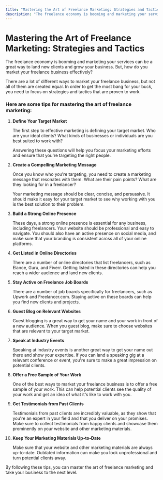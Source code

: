 ```yaml
---
title: "Mastering the Art of Freelance Marketing: Strategies and Tactics"
description: "The freelance economy is booming and marketing your services can be a great way to land new clients and grow your business. But, how do you market your freelance business effectively?"
---
```


# Mastering the Art of Freelance Marketing: Strategies and Tactics

The freelance economy is booming and marketing your services can be a great way to land new clients and grow your business. But, how do you market your freelance business effectively?

There are a lot of different ways to market your freelance business, but not all of them are created equal. In order to get the most bang for your buck, you need to focus on strategies and tactics that are proven to work.

### Here are some tips for mastering the art of freelance marketing:

1.  **Define Your Target Market**

    The first step to effective marketing is defining your target market. Who are your ideal clients? What kinds of businesses or individuals are you best suited to work with?

    Answering these questions will help you focus your marketing efforts and ensure that you're targeting the right people.

2.  **Create a Compelling Marketing Message**

    Once you know who you're targeting, you need to create a marketing message that resonates with them. What are their pain points? What are they looking for in a freelancer?

    Your marketing message should be clear, concise, and persuasive. It should make it easy for your target market to see why working with you is the best solution to their problem.

3.  **Build a Strong Online Presence**

    These days, a strong online presence is essential for any business, including freelancers. Your website should be professional and easy to navigate. You should also have an active presence on social media, and make sure that your branding is consistent across all of your online platforms.

4.  **Get Listed in Online Directories**

    There are a number of online directories that list freelancers, such as Elance, Guru, and Fiverr. Getting listed in these directories can help you reach a wider audience and land new clients.

5.  **Stay Active on Freelance Job Boards**

    There are a number of job boards specifically for freelancers, such as Upwork and Freelancer.com. Staying active on these boards can help you find new clients and projects.

6.  **Guest Blog on Relevant Websites**

    Guest blogging is a great way to get your name and your work in front of a new audience. When you guest blog, make sure to choose websites that are relevant to your target market.

7.  **Speak at Industry Events**

    Speaking at industry events is another great way to get your name out there and show your expertise. If you can land a speaking gig at a relevant conference or event, you're sure to make a great impression on potential clients.

8.  **Offer a Free Sample of Your Work**

    One of the best ways to market your freelance business is to offer a free sample of your work. This can help potential clients see the quality of your work and get an idea of what it's like to work with you.

9.  **Get Testimonials from Past Clients**

    Testimonials from past clients are incredibly valuable, as they show that you're an expert in your field and that you deliver on your promises. Make sure to collect testimonials from happy clients and showcase them prominently on your website and other marketing materials.

10. **Keep Your Marketing Materials Up-to-Date**

    Make sure that your website and other marketing materials are always up-to-date. Outdated information can make you look unprofessional and turn potential clients away.

By following these tips, you can master the art of freelance marketing and take your business to the next level.
